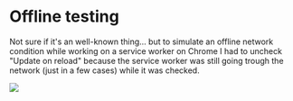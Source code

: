 # Offline testing

Not sure if it's an well-known thing... but to simulate an offline network condition while working on a service worker on Chrome I had to uncheck "Update on reload" because the service worker was still going trough the network (just in a few cases) while it was checked.

![](./images/service-workers-offline-update-on-reload)
